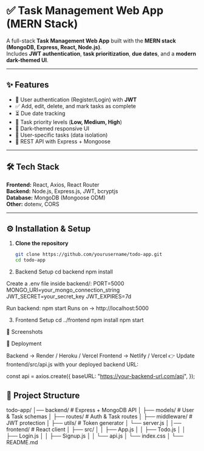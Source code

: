 # ✅ Task Management Web App (MERN Stack)

A full-stack **Task Management Web App** built with the **MERN stack (MongoDB, Express, React, Node.js)**.  
Includes **JWT authentication**, **task prioritization**, **due dates**, and a **modern dark-themed UI**.  

---

## ✨ Features
- 🔑 User authentication (Register/Login) with **JWT**
- ✅ Add, edit, delete, and mark tasks as complete
- ⏳ Due date tracking
- 📌 Task priority levels (**Low, Medium, High**)
- 🎨 Dark-themed responsive UI
- 🔐 User-specific tasks (data isolation)
- 🚀 REST API with Express + Mongoose

---

## 🛠️ Tech Stack
**Frontend:** React, Axios, React Router  
**Backend:** Node.js, Express.js, JWT, bcryptjs  
**Database:** MongoDB (Mongoose ODM)  
**Other:** dotenv, CORS  

---

## ⚙️ Installation & Setup

1. **Clone the repository**
   ```bash
   git clone https://github.com/yourusername/todo-app.git
   cd todo-app
   
2. Backend Setup
   cd backend
   npm install
   
Create a .env file inside backend/:
  PORT=5000
  MONGO_URI=your_mongo_connection_string
  JWT_SECRET=your_secret_key
  JWT_EXPIRES=7d
  
Run backend:
  npm start
  Runs on → http://localhost:5000 
  
3. Frontend Setup
   cd ../frontend
   npm install 
   npm start

📸 Screenshots


🚀 Deployment

  Backend → Render / Heroku / Vercel
  Frontend → Netlify / Vercel
 👉 Update frontend/src/api.js with your deployed backend URL:

 const api = axios.create({
  baseURL: "https://your-backend-url.com/api",
});


## 📂 Project Structure
todo-app/
│── backend/          # Express + MongoDB API
│   ├── models/       # User & Task schemas
│   ├── routes/       # Auth & Task routes
│   ├── middleware/   # JWT protection
│   ├── utils/        # Token generator
│   └── server.js
│
│── frontend/         # React client
│   ├── src/
│   │   ├── App.js
│   │   ├── Todo.js
│   │   ├── Login.js
│   │   ├── Signup.js
│   │   └── api.js
│   └── index.css
│
└── README.md

